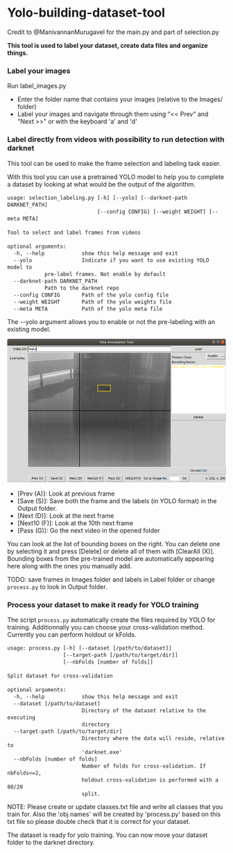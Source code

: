 # Yolo-building-dataset-tool

Credit to @ManivannanMurugavel for the main.py and part of selection.py

**This tool is used to label your dataset, create data files and organize things.**

### Label your images

Run label_images.py
- Enter the folder name that contains your images (relative to the Images/ folder)
- Label your images and navigate through them using "<< Prev" and "Next >>" or with the keyboard 'a' and 'd'

### Label directly from videos with possibility to run detection with darknet

This tool can be used to make the frame selection and labeling task easier.

With this tool you can use a pretrained YOLO model to help you to complete a dataset by looking at what would be the output of the algorithm.
```
usage: selection_labeling.py [-h] [--yolo] [--darknet-path DARKNET_PATH]
                             [--config CONFIG] [--weight WEIGHT] [--meta META]

Tool to select and label frames from videos

optional arguments:  
  -h, --help            show this help message and exit  
  --yolo                Indicate if you want to use existing YOLO model to
  			pre-label frames. Not enable by default  
  --darknet-path DARKNET_PATH 
  			Path to the darknet repo  
  --config CONFIG       Path of the yolo config file  
  --weight WEIGHT       Path of the yolo weights file  
  --meta META           Path of the yolo meta file  
```
The --yolo argument allows you to enable or not the pre-labeling with an existing model.

![GUI of the selection/labeling tool](yolo_annotation_tool.png?raw=true "YOLO annotation tool")

- [Prev (A)]: Look at previous frame
- [Save (S)]: Save both the frame and the labels (in YOLO format) in the Output folder.
- [Next (D)]: Look at the next frame
- [Next10 (F)]: Look at the 10th next frame
- [Pass (G)]: Go the next video in the opened folder

You can look at the list of bounding boxes on the right. You can delete one by selecting it and press [Delete] or delete all of them with [ClearAll (X)]. Bounding boxes from the pre-trained model are automatically appearing here along with the ones you manually add.

TODO: save frames in Images folder and labels in Label folder or change `process.py` to look in Output folder.


### Process your dataset to make it ready for YOLO training

The script `process.py` automatically create the files required by YOLO for training. Additionnally you can choose your cross-validation method. Currently you can perform holdout or kFolds.
```
usage: process.py [-h] [--dataset [/path/to/dataset]]
                  [--target-path [/path/to/target/dir]]
                  [--nbFolds [number of folds]]

Split dataset for cross-validation

optional arguments:
  -h, --help            show this help message and exit
  --dataset [/path/to/dataset]
                        Directory of the dataset relative to the executing
                        directory
  --target-path [/path/to/target/dir]
                        Directory where the data will reside, relative to
                        'darknet.exe'
  --nbFolds [number of folds]
                        Number of folds for cross-validation. If nbFolds<=2,
                        holdout cross-validation is performed with a 80/20
                        split.
```
	
NOTE: Please create or update classes.txt file and write all classes that you train for. Also the 'obj.names' will be created by 'process.py' based on this txt file so please double check that it is correct for your dataset.

The dataset is ready for yolo training. You can now move your dataset folder to the darknet directory.

